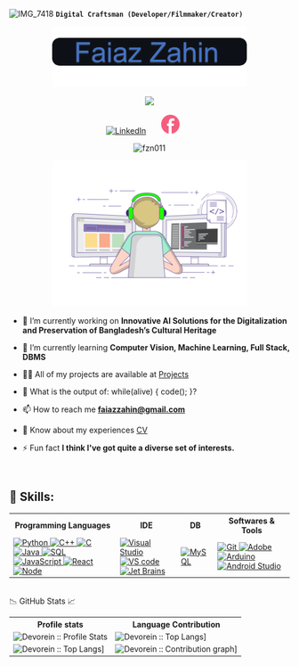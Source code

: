 ![IMG_7418](https://github.com/user-attachments/assets/e743e8e1-4003-4809-b8a0-2fb38fe4eff8)
**`Digital Craftsman (Developer/Filmmaker/Creator)`**
<p align="center">
  <a href="https://github.com/fzn011">
    <img width="350" src="https://github.com/fzn011/fzn011/blob/main/Faiaz%20Zahin.png" alt="Faiaz Zahin" /></a>
</p>
<p align="center">
  <!-- Typing SVG by DenverCoder1 - https://github.com/DenverCoder1/readme-typing-svg -->
  <a href="https://github.com/DenverCoder1/readme-typing-svg">
    <img src="https://readme-typing-svg.demolab.com/?lines=Always%20learning%20new%20things;Passionate%20Computer%20Engineer%20from%20Bangladesh&font=Fira%20Code&center=true&width=610&height=45&color=f75c7e&vCenter=true&pause=1000&size=22" /></a>
</p>

<!-- Social icons section -->
<p align="center">
  <!-- Linkidin-->
  <a href="https://www.linkedin.com/in/faiaz-zahin21/"><img width="32px" alt="LinkedIn" title="LinkedIn" src="https://i.imgur.com/yRpa1dQ.png"/></a>
  &#8287;&#8287;&#8287;&#8287;&#8287;
  <!-- Facebook-->
  <a href="https://www.facebook.com/iamfzn0/"><img width="33px" alt="Facebook" title="Facebook" src="https://github.com/touhidulislam1999/touhidulislam1999/blob/main/F2.png"/></a>
  &#8287;&#8287;&#8287;&#8287;&#8287;
<!--   &#8287;&#8287;&#8287;&#8287;&#8287;
  <a href="http://eyl327.mywebcommunity.org/promos/"><img width="32px" alt="Free Stuff" title="Free gifts for you" src="https://i.imgur.com/0uVwkoZ.png"/></a> -->
</p>
<!-- Social badges section -->
<!-- Badges with custom icons - https://github.com/DenverCoder1/custom-icon-badges -->
<!-- View counter - https://github.com/DenverCoder1/Simple-View-Counter -->
<p align="center"> <img src="https://komarev.com/ghpvc/?username=fzn011&label=Profile%20views&color=0e75b6&style=flat" alt="fzn011" /> </p>
<p align='center'><img alt="Coding" width="350" src="https://raw.githubusercontent.com/devSouvik/devSouvik/master/gif3.gif"></p>


- 🔭 I’m currently working on **Innovative AI Solutions for the Digitalization and Preservation of Bangladesh’s Cultural Heritage**

- 🌱 I’m currently learning **Computer Vision, Machine Learning, Full Stack, DBMS**



- 👨‍💻 All of my projects are available at [Projects](https://github.com/fzn011?tab=repositories)

- 💬 What is the output of: while(alive) { code(); }?

- 📫 How to reach me **faiazzahin@gmail.com**

- 📄 Know about my experiences [CV]()

- ⚡ Fun fact **I think I've got quite a diverse set of interests.**
<br/>

##  🚀 Skills:

  <table style="margin: auto; margin-bottom: 15px;">
  <tr>
    <th style="text-align: center;">Programming Languages</th>
    <th style="text-align: center;">IDE</th>
    <th style="text-align: center;">DB</th>
    <th style="text-align: center;">Softwares & Tools</th>
  </tr>
  <tr>
    <td>
      <!-- Languages -->
      <a href="https://www.python.org/" target="_blank" rel="noreferrer"> <img width="50" src="https://i.imgur.com/fBbDhL8.png" alt="Python"> </a>
      <a href="https://isocpp.org/" target="_blank" rel="noreferrer"> <img width="50" src="https://i.imgur.com/ebIT2kU.png" alt="C++"> </a>
      <a href="https://www.cprogramming.com/" target="_blank" rel="noreferrer"> <img width="50" src="https://i.imgur.com/XvIHNB6.png" alt="C"> </a>
      <a href="https://www.java.com/en/" target="_blank" rel="noreferrer"> <img width="50" src="https://i.imgur.com/gQcqAZL.png" alt="Java"> </a>
      <a href="https://dev.mysql.com/doc/" target="_blank" rel="noreferrer"> <img width="40" src="https://i.imgur.com/RcFhqDv.png" alt="SQL"> </a>
      <a href="https://www.javascript.com/" target="_blank" rel="noreferrer"><img width="40" src="https://i.imgur.com/7IIHixI.png" alt="JavaScript"> </a>
      <a href="https://react.dev/" target="_blank" rel="noreferrer"> <img width="50" src="https://imgur.com/mfIYuN2.png" alt="React"></a>
      <a href="https://nodejs.org/en" target="_blank" rel="noreferrer"> <img width="50" src="https://imgur.com/dSQraap.png" alt="Node"> </a>
    </td>
    <td>
      <!-- IDE -->
      <a href="https://visualstudio.microsoft.com/" target="_blank" rel="noreferrer"> <img width="40" src="https://i.imgur.com/xPCHbol.png" alt="Visual Studio"> </a>
      <a href="https://code.visualstudio.com/" target="_blank" rel="noreferrer"> <img width="40" src="https://i.imgur.com/o2eJwjS.png" alt="VS code"> </a>
      <a href="https://www.jetbrains.com/" target="_blank" rel="noreferrer"> <img width="40" src="https://i.imgur.com/8RAcHjp.png" alt="Jet Brains"> </a>
    </td>
    <td>
      <!-- Database -->
      <a href="https://www.mysql.com/" target="_blank" rel="noreferrer"> <img width="40" src="https://i.imgur.com/VFIL02m.png" alt="MySQL"> </a>
    </td>
    <td>
      <!-- Software & Tools -->
      <a href="https://git-scm.com/" target="_blank" rel="noreferrer"> <img width="40" src="https://i.imgur.com/67tIoa4.png" alt="Git"> </a>
      <a href="https://www.adobe.com/" target="_blank" rel="noreferrer"> <img width="40" src="https://i.imgur.com/mCUiCIm.png" alt="Adobe"> </a>
      <a href="https://www.arduino.cc/" target="_blank" rel="noreferrer"> <img width="40" src="https://i.imgur.com/X5e0bWR.png" alt="Arduino"> </a>
      <a href="https://developer.android.com/studio" target="_blank" rel="noreferrer"> <img width="40" src="https://i.imgur.com/wOhq2gN.png" alt="Android Studio"> </a>
    </td>
  </tr>
</table>
<br/>
<!--
<h1 align="center" style="font-size: 50px;">Skills</p>
<br/>
<p align="left"> 
<a href="https://www.cprogramming.com/" target="_blank" rel="noreferrer"> <img src="https://raw.githubusercontent.com/devicons/devicon/master/icons/c/c-original.svg" alt="c" width="40" height="40"/> </a>
<a href="https://www.w3schools.com/cpp/" target="_blank" rel="noreferrer"> <img src="https://raw.githubusercontent.com/devicons/devicon/master/icons/cplusplus/cplusplus-original.svg" alt="cplusplus" width="40" height="40"/> </a> 
<a href="https://expressjs.com" target="_blank" rel="noreferrer"> <img src="https://raw.githubusercontent.com/devicons/devicon/master/icons/express/express-original-wordmark.svg" alt="express" width="40" height="40"/> </a> 
<a href="https://git-scm.com/" target="_blank" rel="noreferrer"> <img src="https://www.vectorlogo.zone/logos/git-scm/git-scm-icon.svg" alt="git" width="40" height="40"/> </a> 
<a href="https://www.w3.org/html/" target="_blank" rel="noreferrer"> <img src="https://raw.githubusercontent.com/devicons/devicon/master/icons/html5/html5-original-wordmark.svg" alt="html5" width="40" height="40"/> </a> 
<a href="https://www.java.com" target="_blank" rel="noreferrer"> <img src="https://raw.githubusercontent.com/devicons/devicon/master/icons/java/java-original.svg" alt="java" width="40" height="40"/> </a> 
<a href="https://developer.mozilla.org/en-US/docs/Web/JavaScript" target="_blank" rel="noreferrer"> <img src="https://raw.githubusercontent.com/devicons/devicon/master/icons/javascript/javascript-original.svg" alt="javascript" width="40" height="40"/> </a> 
<a href="https://www.mathworks.com/" target="_blank" rel="noreferrer"> <img src="https://upload.wikimedia.org/wikipedia/commons/2/21/Matlab_Logo.png" alt="matlab" width="40" height="40"/> </a> 
<a href="https://nestjs.com/" target="_blank" rel="noreferrer"> <img src="https://raw.githubusercontent.com/devicons/devicon/master/icons/nestjs/nestjs-plain.svg" alt="nestjs" width="40" height="40"/> </a> 
<a href="https://nextjs.org/" target="_blank" rel="noreferrer"> <img src="https://cdn.worldvectorlogo.com/logos/nextjs-2.svg" alt="nextjs" width="40" height="40"/> </a> 
<a href="https://nodejs.org" target="_blank" rel="noreferrer"> <img src="https://raw.githubusercontent.com/devicons/devicon/master/icons/nodejs/nodejs-original-wordmark.svg" alt="nodejs" width="40" height="40"/> </a> 
<a href="https://pandas.pydata.org/" target="_blank" rel="noreferrer"> <img src="https://raw.githubusercontent.com/devicons/devicon/2ae2a900d2f041da66e950e4d48052658d850630/icons/pandas/pandas-original.svg" alt="pandas" width="40" height="40"/> </a> 
<a href="https://www.photoshop.com/en" target="_blank" rel="noreferrer"> <img src="https://raw.githubusercontent.com/devicons/devicon/master/icons/photoshop/photoshop-line.svg" alt="photoshop" width="40" height="40"/> </a> 
<a href="https://postman.com" target="_blank" rel="noreferrer"> <img src="https://www.vectorlogo.zone/logos/getpostman/getpostman-icon.svg" alt="postman" width="40" height="40"/> </a> 
<a href="https://www.python.org" target="_blank" rel="noreferrer"> <img src="https://raw.githubusercontent.com/devicons/devicon/master/icons/python/python-original.svg" alt="python" width="40" height="40"/> </a> 
<a href="https://reactjs.org/" target="_blank" rel="noreferrer"> <img src="https://raw.githubusercontent.com/devicons/devicon/master/icons/react/react-original-wordmark.svg" alt="react" width="40" height="40"/> </a> 
<a href="https://reactnative.dev/" target="_blank" rel="noreferrer"> <img src="https://reactnative.dev/img/header_logo.svg" alt="reactnative" width="40" height="40"/> </a> 
<a href="https://scikit-learn.org/" target="_blank" rel="noreferrer"> <img src="https://upload.wikimedia.org/wikipedia/commons/0/05/Scikit_learn_logo_small.svg" alt="scikit_learn" width="40" height="40"/> </a> 
<a href="https://seaborn.pydata.org/" target="_blank" rel="noreferrer"> <img src="https://seaborn.pydata.org/_images/logo-mark-lightbg.svg" alt="seaborn" width="40" height="40"/> </a> </p>
-->
 📉 GitHub Stats 📈

<p align="center">
   <table>
      <tr>
       <th>Profile stats  </th>
       <th>Language Contribution</th>
     </tr>
      <tr>
       <td><img alt="Devorein :: Profile Stats" src="https://github-readme-stats.vercel.app/api?username=fzn011&show_icons=true&theme=transparent&layout=compact&hide=html"> </td>
       <td><img alt="Devorein :: Top Langs]" src="https://github-readme-stats.vercel.app/api/top-langs/?username=fzn011&langs_count=10&theme=transparent&layout=compact&hide=html"> </td>
       <tr>
       <td><img alt="Devorein :: Top Langs]" src="https://github-profile-summary-cards.vercel.app/api/cards/productive-time?username=fzn011&langs_count=10&theme=transparent&layout=compact&hide=html"> </td>
       <td><img alt="Devorein :: Contribution graph]" src="https://github-profile-summary-cards.vercel.app/api/cards/profile-details?username=fzn011&theme=transparent&layout=compact&hide=html"> </td>
       </tr>
     </tr>
   </table>
</p>
<br>
